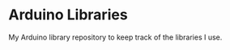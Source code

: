 Arduino Libraries
=================

My Arduino library repository to keep track of the libraries I use.
